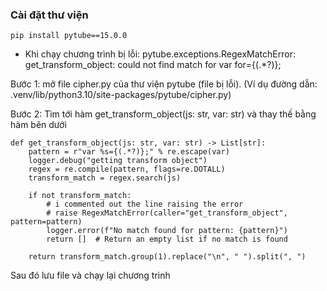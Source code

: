 ### Cài đặt thư viện
`pip install pytube==15.0.0`


* Khi chạy chương trình bị lỗi: pytube.exceptions.RegexMatchError: get_transform_object: could not find match for var for={(.*?)};

Bước 1: mở file cipher.py của thư viện pytube (file bị lỗi).
(Ví dụ đường dẫn: .venv/lib/python3.10/site-packages/pytube/cipher.py)

Bước 2: Tìm tới hàm get_transform_object(js: str, var: str) và thay thế bằng hàm bên dưới
```
def get_transform_object(js: str, var: str) -> List[str]:
    pattern = r"var %s={(.*?)};" % re.escape(var)
    logger.debug("getting transform object")
    regex = re.compile(pattern, flags=re.DOTALL)
    transform_match = regex.search(js)
    
    if not transform_match:
        # i commented out the line raising the error
        # raise RegexMatchError(caller="get_transform_object", pattern=pattern)
        logger.error(f"No match found for pattern: {pattern}")
        return []  # Return an empty list if no match is found

    return transform_match.group(1).replace("\n", " ").split(", ")
```

Sau đó lưu file và chạy lại chương trình